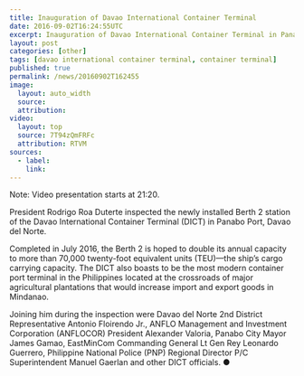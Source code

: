 ```yaml
---
title: Inauguration of Davao International Container Terminal
date: 2016-09-02T16:24:55UTC
excerpt: Inauguration of Davao International Container Terminal in Panabo City, Davao del Norte on 2 September 2016 which is considered to be the most modern container port terminal in the country.
layout: post
categories: [other]
tags: [davao international container terminal, container terminal]
published: true
permalink: /news/20160902T162455
image:
  layout: auto_width
  source: 
  attribution: 
video:
  layout: top
  source: 7T94zQmFRFc
  attribution: RTVM
sources:
  - label:
    link:
---
```


Note: Video presentation starts at 21:20.

President Rodrigo Roa Duterte inspected the newly installed Berth 2 station of the Davao International Container Terminal (DICT) in Panabo Port, Davao del Norte.

Completed in July 2016, the Berth 2 is hoped to double its annual capacity to more than 70,000 twenty-foot equivalent units (TEU)—the ship’s cargo carrying capacity. The DICT also boasts to be the most modern container port terminal in the Philippines located at the crossroads of major agricultural plantations that would increase import and export goods in Mindanao.

Joining him during the inspection were Davao del Norte 2nd District Representative Antonio Floirendo Jr., ANFLO Management and Investment Corporation (ANFLOCOR) President Alexander Valoria, Panabo City Mayor James Gamao, EastMinCom Commanding General Lt Gen Rey Leonardo Guerrero, Philippine National Police (PNP) Regional Director P/C Superintendent Manuel Gaerlan and other DICT officials.
&#x25cf;
